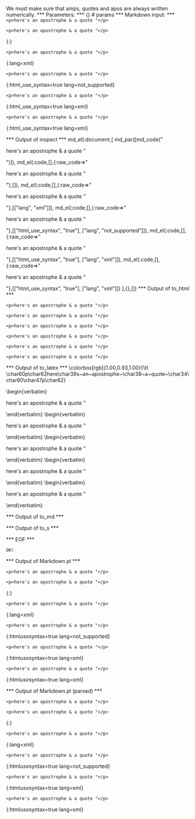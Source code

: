 We must make sure that amps, quotes and apos are always written
numerically.
*** Parameters: ***
{} # params 
*** Markdown input: ***
`<p>here's an apostrophe & a quote "</p>`

	<p>here's an apostrophe & a quote "</p>
{:}

	<p>here's an apostrophe & a quote "</p>
{:lang=xml}

	<p>here's an apostrophe & a quote "</p>
{:html_use_syntax=true lang=not_supported}

	<p>here's an apostrophe & a quote "</p>
{:html_use_syntax=true lang=xml}

	<p>here's an apostrophe & a quote "</p>
{:html_use_syntax=true lang=xml}

*** Output of inspect ***
md_el(:document,[
	md_par([md_code("<p>here's an apostrophe & a quote \"</p>")]),
	md_el(:code,[],{:raw_code=>"<p>here's an apostrophe & a quote \"</p>"},[]),
	md_el(:code,[],{:raw_code=>"<p>here's an apostrophe & a quote \"</p>"},[["lang", "xml"]]),
	md_el(:code,[],{:raw_code=>"<p>here's an apostrophe & a quote \"</p>"},[["html_use_syntax", "true"], ["lang", "not_supported"]]),
	md_el(:code,[],{:raw_code=>"<p>here's an apostrophe & a quote \"</p>"},[["html_use_syntax", "true"], ["lang", "xml"]]),
	md_el(:code,[],{:raw_code=>"<p>here's an apostrophe & a quote \"</p>"},[["html_use_syntax", "true"], ["lang", "xml"]])
],{},[])
*** Output of to_html ***

<p><code>&lt;p&gt;here&#39;s an apostrophe &amp; a quote &quot;&lt;/p&gt;</code></p>

<pre><code>&lt;p&gt;here&#39;s an apostrophe &amp; a quote &quot;&lt;/p&gt;</code></pre>

<pre><code class='xml' lang='xml'>&lt;p&gt;here&#39;s an apostrophe &amp; a quote &quot;&lt;/p&gt;</code></pre>

<pre><code class='not_supported' lang='not_supported'>&lt;p&gt;here&#39;s an apostrophe &amp; a quote &quot;&lt;/p&gt;</code></pre>

<pre><code class='xml' lang='xml'><span class='punct'>&lt;</span><span class='tag'>p</span><span class='punct'>&gt;</span>here&#39;s an apostrophe &amp; a quote &quot;<span class='punct'>&lt;/</span><span class='tag'>p</span><span class='punct'>&gt;</span></code></pre>

<pre><code class='xml' lang='xml'><span class='punct'>&lt;</span><span class='tag'>p</span><span class='punct'>&gt;</span>here&#39;s an apostrophe &amp; a quote &quot;<span class='punct'>&lt;/</span><span class='tag'>p</span><span class='punct'>&gt;</span></code></pre>

*** Output of to_latex ***
\colorbox[rgb]{1.00,0.93,1.00}{\tt \char60p\char62here\char39s~an~apostrophe~\char38~a~quote~\char34\char60\char47p\char62}

\begin{verbatim}<p>here's an apostrophe & a quote "</p>\end{verbatim}
\begin{verbatim}<p>here's an apostrophe & a quote "</p>\end{verbatim}
\begin{verbatim}<p>here's an apostrophe & a quote "</p>\end{verbatim}
\begin{verbatim}<p>here's an apostrophe & a quote "</p>\end{verbatim}
\begin{verbatim}<p>here's an apostrophe & a quote "</p>\end{verbatim}

*** Output of to_md ***



*** Output of to_s ***

*** EOF ***



	OK!



*** Output of Markdown.pl ***
<p><code>&lt;p&gt;here's an apostrophe &amp; a quote "&lt;/p&gt;</code></p>

<pre><code>&lt;p&gt;here's an apostrophe &amp; a quote "&lt;/p&gt;
</code></pre>

<p>{:}</p>

<pre><code>&lt;p&gt;here's an apostrophe &amp; a quote "&lt;/p&gt;
</code></pre>

<p>{:lang=xml}</p>

<pre><code>&lt;p&gt;here's an apostrophe &amp; a quote "&lt;/p&gt;
</code></pre>

<p>{:html<em>use</em>syntax=true lang=not_supported}</p>

<pre><code>&lt;p&gt;here's an apostrophe &amp; a quote "&lt;/p&gt;
</code></pre>

<p>{:html<em>use</em>syntax=true lang=xml}</p>

<pre><code>&lt;p&gt;here's an apostrophe &amp; a quote "&lt;/p&gt;
</code></pre>

<p>{:html<em>use</em>syntax=true lang=xml}</p>

*** Output of Markdown.pl (parsed) ***
<p
     ><code>&lt;p&gt;here's an apostrophe &amp; a quote "&lt;/p&gt;</code
   ></p
   ><pre
     ><code>&lt;p&gt;here's an apostrophe &amp; a quote "&lt;/p&gt;
</code
   ></pre
   ><p>{:}</p
   ><pre
     ><code>&lt;p&gt;here's an apostrophe &amp; a quote "&lt;/p&gt;
</code
   ></pre
   ><p>{:lang=xml}</p
   ><pre
     ><code>&lt;p&gt;here's an apostrophe &amp; a quote "&lt;/p&gt;
</code
   ></pre
   ><p>{:html<em>use</em
     >syntax=true lang=not_supported}</p
   ><pre
     ><code>&lt;p&gt;here's an apostrophe &amp; a quote "&lt;/p&gt;
</code
   ></pre
   ><p>{:html<em>use</em
     >syntax=true lang=xml}</p
   ><pre
     ><code>&lt;p&gt;here's an apostrophe &amp; a quote "&lt;/p&gt;
</code
   ></pre
   ><p>{:html<em>use</em
     >syntax=true lang=xml}</p
 >